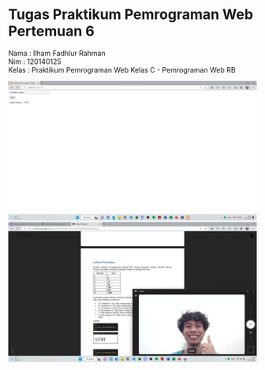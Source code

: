 # Tugas Praktikum Pemrograman Web Pertemuan 6

Nama  : Ilham Fadhlur Rahman\
Nim   : 120140125\
Kelas : Praktikum Pemrograman Web Kelas C -  Pemrograman Web RB

![Hasil](img/Screenshot%202022-12-12%20213126.png)
![Screenshot](img/Screenshot%202022-12-12%20213858.png)
